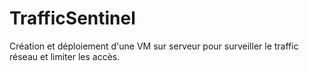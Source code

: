 # TrafficSentinel
Création et déploiement d'une VM sur serveur pour surveiller le traffic réseau et limiter les accès.
